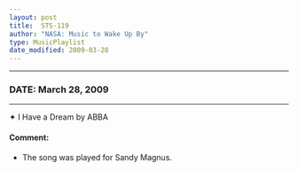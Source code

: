 ```yaml
---
layout: post
title:  STS-119
author: "NASA: Music to Wake Up By"
type: MusicPlaylist
date_modified: 2009-03-28
---
```


----
### DATE: March 28, 2009
----
✦ I Have a Dream by ABBA

#### Comment:
* The song was played for Sandy Magnus.
